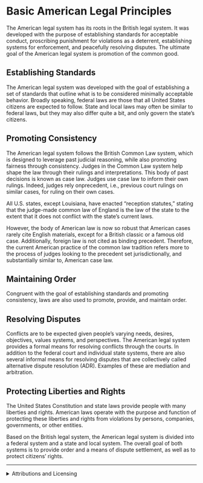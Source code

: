 # Basic American Legal Principles

The American legal system has its roots in the British legal system. It was developed with the purpose of establishing standards for acceptable conduct, proscribing punishment for violations as a deterrent, establishing systems for enforcement, and peacefully resolving disputes. The ultimate goal of the American legal system is promotion of the common good.

## Establishing Standards

The American legal system was developed with the goal of establishing a set of standards that outline what is to be considered minimally acceptable behavior. Broadly speaking, federal laws are those that all United States citizens are expected to follow. State and local laws may often be similar to federal laws, but they may also differ quite a bit, and only govern the state’s citizens.

## Promoting Consistency

The American legal system follows the British Common Law system, which is designed to leverage past judicial reasoning, while also promoting fairness through consistency. Judges in the Common Law system help shape the law through their rulings and interpretations. This body of past decisions is known as case law. Judges use case law to inform their own rulings. Indeed, judges rely onprecedent, i.e., previous court rulings on similar cases, for ruling on their own cases.

All U.S. states, except Louisiana, have enacted “reception statutes,” stating that the judge-made common law of England is the law of the state to the extent that it does not conflict with the state’s current laws.

However, the body of American law is now so robust that American cases rarely cite English materials, except for a British classic or a famous old case. Additionally, foreign law is not cited as binding precedent. Therefore, the current American practice of the common law tradition refers more to the process of judges looking to the precedent set jurisdictionally, and substantially similar to, American case law.

## Maintaining Order

Congruent with the goal of establishing standards and promoting consistency, laws are also used to promote, provide, and maintain order.

## Resolving Disputes

Conflicts are to be expected given people’s varying needs, desires, objectives, values systems, and perspectives. The American legal system provides a formal means for resolving conflicts through the courts. In addition to the federal court and individual state systems, there are also several informal means for resolving disputes that are collectively called alternative dispute resolution (ADR). Examples of these are mediation and arbitration.

## Protecting Liberties and Rights

The United States Constitution and state laws provide people with many liberties and rights. American laws operate with the purpose and function of protecting these liberties and rights from violations by persons, companies, governments, or other entities.

Based on the British legal system, the American legal system is divided into a federal system and a state and local system. The overall goal of both systems is to provide order and a means of dispute settlement, as well as to protect citizens’ rights.

***

<details>

<summary>Attributions and Licensing</summary>

Except where otherwise noted, this page's content is adapted from [1.1 Basic American Legal Principles](https://openstax.org/books/business-law-i-essentials/pages/1-1-basic-american-legal-principles) in [_Business Law Essentials_ ](https://openstax.org/details/books/business-law-i-essentials)by Mirande Valbrune and Renee De Assis, used under [CC BY 4.0](https://creativecommons.org/licenses/by/4.0/). This page is licensed under [CC BY 4.0](http://creativecommons.org/licenses/by/4.0/?ref=chooser-v1).

<img src="../../.gitbook/assets/CC BY badge.png" alt="" data-size="line">

</details>

